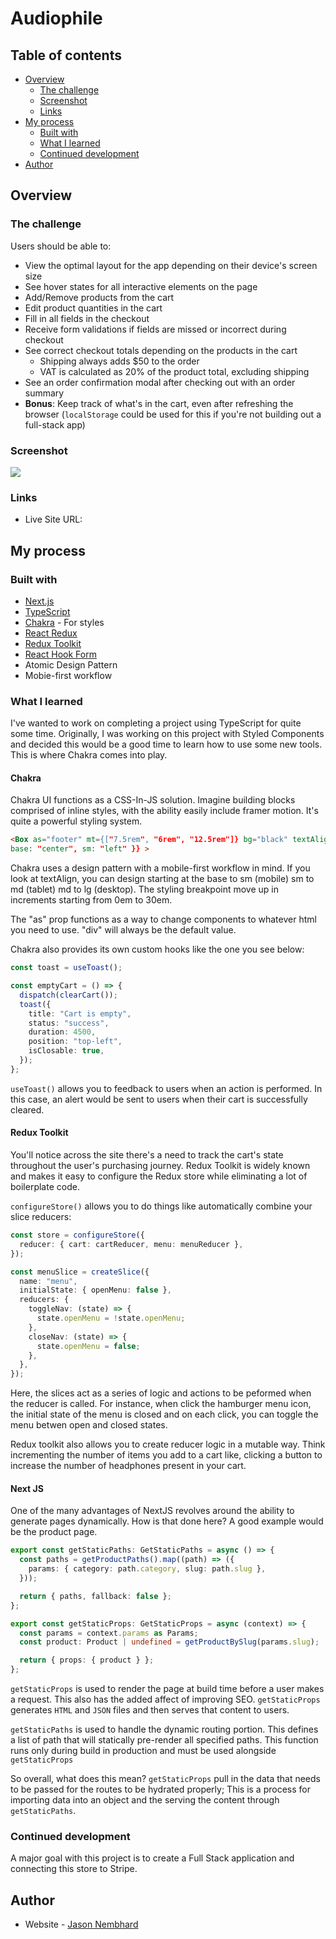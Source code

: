 # Audiophile

## Table of contents

- [Overview](#overview)
  - [The challenge](#the-challenge)
  - [Screenshot](#screenshot)
  - [Links](#links)
- [My process](#my-process)
  - [Built with](#built-with)
  - [What I learned](#what-i-learned)
  - [Continued development](#continued-development)
- [Author](#author)

## Overview

### The challenge

Users should be able to:

- View the optimal layout for the app depending on their device's screen size
- See hover states for all interactive elements on the page
- Add/Remove products from the cart
- Edit product quantities in the cart
- Fill in all fields in the checkout
- Receive form validations if fields are missed or incorrect during checkout
- See correct checkout totals depending on the products in the cart
  - Shipping always adds $50 to the order
  - VAT is calculated as 20% of the product total, excluding shipping
- See an order confirmation modal after checking out with an order summary
- **Bonus**: Keep track of what's in the cart, even after refreshing the browser (`localStorage` could be used for this if you're not building out a full-stack app)

### Screenshot

![](./screenshot.jpg)

### Links

- Live Site URL:

## My process

### Built with

- [Next.js](https://nextjs.org/)
- [TypeScript](https://www.typescriptlang.org/)
- [Chakra](https://chakra-ui.com/) - For styles
- [React Redux](https://react-redux.js.org/)
- [Redux Toolkit](https://redux-toolkit.js.org/)
- [React Hook Form](https://react-hook-form.com/)
- Atomic Design Pattern
- Mobie-first workflow

### What I learned

I've wanted to work on completing a project using TypeScript for quite some time. Originally, I was working on this project with Styled Components and decided this would be a good time to learn how to use some new tools. This is where Chakra comes into play.

#### Chakra

Chakra UI functions as a CSS-In-JS solution. Imagine building blocks comprised of inline styles, with the ability easily include framer motion. It's quite a powerful styling system.

```html
<Box as="footer" mt={["7.5rem", "6rem", "12.5rem"]} bg="black" textAlign={{
base: "center", sm: "left" }} >
```

Chakra uses a design pattern with a mobile-first workflow in mind. If you look at textAlign, you can design starting at the base to sm (mobile) sm to md (tablet) md to lg (desktop). The styling breakpoint move up in increments starting from 0em to 30em.

The "as" prop functions as a way to change components to whatever html you need to use. "div" will always be the default value.

Chakra also provides its own custom hooks like the one you see below:

```typescript
const toast = useToast();

const emptyCart = () => {
  dispatch(clearCart());
  toast({
    title: "Cart is empty",
    status: "success",
    duration: 4500,
    position: "top-left",
    isClosable: true,
  });
};
```

`useToast()` allows you to feedback to users when an action is performed. In this case, an alert would be sent to users when their cart is successfully cleared.

#### Redux Toolkit

You'll notice across the site there's a need to track the cart's state throughout the user's purchasing journey. Redux Toolkit is widely known and makes it easy to configure the Redux store while eliminating a lot of boilerplate code.

`configureStore()` allows you to do things like automatically combine your slice reducers:

```typescript
const store = configureStore({
  reducer: { cart: cartReducer, menu: menuReducer },
});
```

```typescript
const menuSlice = createSlice({
  name: "menu",
  initialState: { openMenu: false },
  reducers: {
    toggleNav: (state) => {
      state.openMenu = !state.openMenu;
    },
    closeNav: (state) => {
      state.openMenu = false;
    },
  },
});
```

Here, the slices act as a series of logic and actions to be peformed when the reducer is called. For instance, when click the hamburger menu icon, the initial state of the menu is closed and on each click, you can toggle the menu betwen open and closed states.

Redux toolkit also allows you to create reducer logic in a mutable way. Think incrementing the number of items you add to a cart like, clicking a button to increase the number of headphones present in your cart.

#### Next JS

One of the many advantages of NextJS revolves around the ability to generate pages dynamically. How is that done here? A good example would be the product page.

```typescript
export const getStaticPaths: GetStaticPaths = async () => {
  const paths = getProductPaths().map((path) => ({
    params: { category: path.category, slug: path.slug },
  }));

  return { paths, fallback: false };
};

export const getStaticProps: GetStaticProps = async (context) => {
  const params = context.params as Params;
  const product: Product | undefined = getProductBySlug(params.slug);

  return { props: { product } };
};
```

`getStaticProps` is used to render the page at build time before a user makes a request. This also has the added affect of improving SEO. `getStaticProps` generates `HTML` and `JSON` files and then serves that content to users.

`getStaticPaths` is used to handle the dynamic routing portion. This defines a list of path that will statically pre-render all specified paths. This function runs only during build in production and must be used alongside `getStaticProps`

So overall, what does this mean? `getStaticProps` pull in the data that needs to be passed for the routes to be hydrated properly; This is a process for importing data into an object and the serving the content through `getStaticPaths`.

### Continued development

A major goal with this project is to create a Full Stack application and connecting this store to Stripe.

## Author

- Website - [Jason Nembhard](https://www.jasonnembhard.com)
